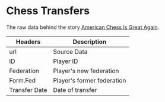 # Chess Transfers

The raw data behind the story [American Chess Is Great Again](https://fivethirtyeight.com/features/american-chess-is-great-again/).


Headers | Description
--------|-------------
url | Source Data
ID | Player ID
Federation | Player's new federation
Form.Fed | Player's former federation
Transfer Date | Date of transfer

